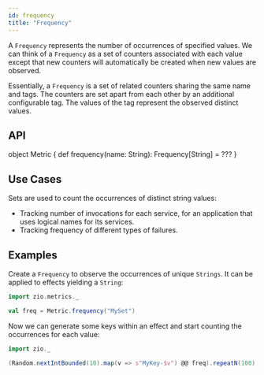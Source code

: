 ```yaml
---
id: frequency 
title: "Frequency"
---
```


A `Frequency` represents the number of occurrences of specified values. We can think of a `Frequency` as a set of counters associated with each value except that new counters will automatically be created when new values are observed.

Essentially, a `Frequency` is a set of related counters sharing the same name and tags. The counters are set apart from each other by an additional configurable tag. The values of the tag represent the observed distinct values.

## API

object Metric {
  def frequency(name: String): Frequency[String] = ???
}

## Use Cases

Sets are used to count the occurrences of distinct string values:
- Tracking number of invocations for each service, for an application that uses logical names for its services.
- Tracking frequency of different types of failures.

## Examples

Create a `Frequency` to observe the occurrences of unique `Strings`. It can be applied to effects yielding a `String`:

```scala mdoc:silent:nest
import zio.metrics._

val freq = Metric.frequency("MySet")
```

Now we can generate some keys within an effect and start counting the occurrences for each value:

```scala mdoc:silent:nest
import zio._

(Random.nextIntBounded(10).map(v => s"MyKey-$v") @@ freq).repeatN(100)
```
